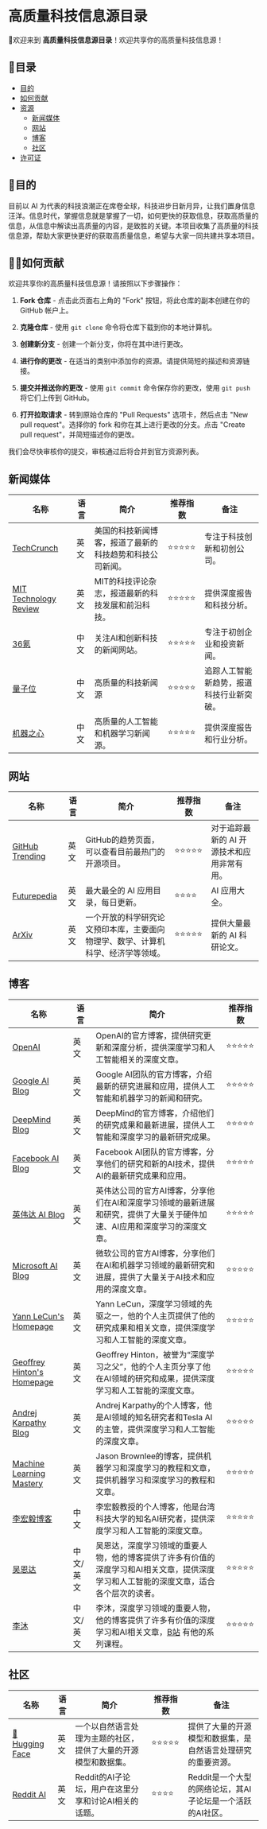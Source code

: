 # 高质量科技信息源目录

🎉欢迎来到 **高质量科技信息源目录**！欢迎共享你的高质量科技信息源！

## 📖目录

- [目的](#目的)
- [如何贡献](#如何贡献)
- [资源](#资源)
  - [新闻媒体](#新闻媒体)
  - [网站](#网站)
  - [博客](#博客)
  - [社区](#社区)
- [许可证](#许可证)

## 🎯目的

目前以 AI 为代表的科技浪潮正在席卷全球，科技进步日新月异，让我们置身信息汪洋。信息时代，掌握信息就是掌握了一切，如何更快的获取信息，获取高质量的信息，从信息中解读出高质量的内容，是致胜的关键。本项目收集了高质量的科技信息源，帮助大家更快更好的获取高质量信息，希望与大家一同共建共享本项目。

## 🙋‍♂️如何贡献

欢迎共享你的高质量科技信息源！请按照以下步骤操作：

1. **Fork 仓库** - 点击此页面右上角的 "Fork" 按钮，将此仓库的副本创建在你的 GitHub 帐户上。

2. **克隆仓库** - 使用 `git clone` 命令将仓库下载到你的本地计算机。

3. **创建新分支** - 创建一个新分支，你将在其中进行更改。

4. **进行你的更改** - 在适当的类别中添加你的资源。请提供简短的描述和资源链接。

5. **提交并推送你的更改** - 使用 `git commit` 命令保存你的更改，使用 `git push` 将它们上传到 GitHub。

6. **打开拉取请求** - 转到原始仓库的 "Pull Requests" 选项卡，然后点击 "New pull request"。选择你的 fork 和你在其上进行更改的分支。点击 "Create pull request"，并简短描述你的更改。

我们会尽快审核你的提交，审核通过后将合并到官方资源列表。

## 新闻媒体

| 名称 | 语言 | 简介 | 推荐指数 | 备注 |
| --- | --- | --- | --- | --- |
| [TechCrunch](https://techcrunch.com/) | 英文 | 美国的科技新闻博客，报道了最新的科技趋势和科技公司新闻。 | ⭐⭐⭐⭐⭐ | 专注于科技创新和初创公司。 |
| [MIT Technology Review](https://www.technologyreview.com/) | 英文 | MIT的科技评论杂志，报道最新的科技发展和前沿科技。 | ⭐⭐⭐⭐⭐ | 提供深度报告和科技分析。 |
| [36氪](https://36kr.com/) | 中文 | 关注AI和创新科技的新闻网站。 | ⭐⭐⭐⭐⭐ | 专注于初创企业和投资新闻。 |
| [量子位](https://www.qbitai.com/) |中文 | 高质量的科技新闻源 | ⭐⭐⭐⭐⭐ | 追踪人工智能新趋势，报道科技行业新突破。 |
| [机器之心](https://www.jiqizhixin.com/) |中文 | 高质量的人工智能和机器学习新闻源。 | ⭐⭐⭐⭐⭐ | 提供深度报告和行业分析。 |

## 网站
| 名称 | 语言 | 简介 | 推荐指数 | 备注 |
| --- | --- | --- | --- | --- |
| [GitHub Trending](https://github.com/trending) | 英文 | GitHub的趋势页面，可以查看目前最热门的开源项目。 | ⭐⭐⭐⭐⭐ | 对于追踪最新的 AI 开源技术和应用非常有用。 |
| [Futurepedia](https://www.futurepedia.io/) | 英文 | 最大最全的 AI 应用目录，每日更新。 | ⭐⭐⭐⭐ | AI 应用大全。 |
| [ArXiv](https://arxiv.org/) | 英文 | 一个开放的科学研究论文预印本库，主要面向物理学、数学、计算机科学、经济学等领域。 | ⭐⭐⭐⭐⭐ | 提供大量最新的 AI 科研论文。 |

## 博客

| 名称 | 语言 | 简介 | 推荐指数 |
| --- | --- | --- | --- |
| [OpenAI](https://openai.com/blog) | 英文 | OpenAI的官方博客，提供研究更新和深度分析，提供深度学习和人工智能相关的深度文章。 | ⭐⭐⭐⭐⭐ |
| [Google AI Blog](https://ai.googleblog.com/) | 英文 | Google AI团队的官方博客，介绍最新的研究进展和应用，提供人工智能和机器学习的新闻和研究。 | ⭐⭐⭐⭐⭐ |
| [DeepMind Blog](https://deepmind.com/blog) | 英文 | DeepMind的官方博客，介绍他们的研究成果和最新进展，提供人工智能和深度学习的最新研究成果。 | ⭐⭐⭐⭐⭐ |
| [Facebook AI Blog](https://ai.facebook.com/blog) | 英文 | Facebook AI团队的官方博客，分享他们的研究和新的AI技术，提供AI的最新研究成果和应用。 | ⭐⭐⭐⭐⭐ |
| [英伟达 AI Blog](https://blogs.nvidia.com/blog/category/deep-learning/) | 英文 | 英伟达公司的官方AI博客，分享他们在AI和深度学习领域的最新进展和研究，提供了大量关于硬件加速、AI应用和深度学习的深度文章。 | ⭐⭐⭐⭐⭐ |
| [Microsoft AI Blog](https://blogs.microsoft.com/) | 英文 | 微软公司的官方AI博客，分享他们在AI和机器学习领域的最新研究和进展，提供了大量关于AI技术和应用的深度文章。 | ⭐⭐⭐⭐⭐ |
| [Yann LeCun's Homepage](http://yann.lecun.com/) | 英文 | Yann LeCun，深度学习领域的先驱之一，他的个人主页提供了他的研究成果和相关文章，提供深度学习和人工智能的深度文章。 | ⭐⭐⭐⭐⭐ |
| [Geoffrey Hinton's Homepage](https://www.cs.toronto.edu/~hinton/) | 英文 | Geoffrey Hinton，被誉为“深度学习之父”，他的个人主页分享了他在AI领域的研究和成果，提供深度学习和人工智能的深度文章。| ⭐⭐⭐⭐⭐ |
| [Andrej Karpathy Blog](https://karpathy.github.io/) | 英文 | Andrej Karpathy的个人博客，他是AI领域的知名研究者和Tesla AI的主管，提供深度学习和人工智能的深度文章。 | ⭐⭐⭐⭐⭐ |
| [Machine Learning Mastery](https://machinelearningmastery.com/blog/) | 英文 | Jason Brownlee的博客，提供机器学习和深度学习的教程和文章，提供机器学习和深度学习的教程和文章。 | ⭐⭐⭐⭐⭐ |
| [李宏毅博客](https://www.youtube.com/channel/UC2ggjtuuWvxrHHHiaDH1dlQ) | 中文 | 李宏毅教授的个人博客，他是台湾科技大学的知名AI研究者，提供深度学习和人工智能的深度文章。 | ⭐⭐⭐⭐⭐ |
| [吴恩达](https://www.deeplearning.ai/blog/) | 中文/英文 | 吴恩达，深度学习领域的重要人物，他的博客提供了许多有价值的深度学习和AI相关文章，提供深度学习和人工智能的深度文章，适合各个层次的读者。 | ⭐⭐⭐⭐⭐ |
| [李沐](https://www.zhihu.com/people/mli65) | 中文/英文 | 李沐，深度学习领域的重要人物，他的博客提供了许多有价值的深度学习和AI相关文章，[B站](https://space.bilibili.com/1567748478) 有他的系列课程。 | ⭐⭐⭐⭐⭐ |


## 社区
| 名称 | 语言 | 简介 | 推荐指数 | 备注 |
| --- | --- | --- | --- | --- |
| [🤗 Hugging Face](https://huggingface.co/) | 英文 | 一个以自然语言处理为主题的社区，提供了大量的开源模型和数据集。 | ⭐⭐⭐⭐⭐ | 提供了大量的开源模型和数据集，是自然语言处理研究的重要资源。 |
| [Reddit AI](https://www.reddit.com/r/artificial/) | 英文 | Reddit的AI子论坛，用户在这里分享和讨论AI相关的话题。 | ⭐⭐⭐⭐ | Reddit是一个大型的网络论坛，其AI子论坛是一个活跃的AI社区。 |


